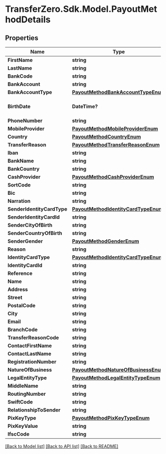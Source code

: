 
# TransferZero.Sdk.Model.PayoutMethodDetails

## Properties

Name | Type | Description | Notes
------------ | ------------- | ------------- | -------------
**FirstName** | **string** |  | 
**LastName** | **string** |  | 
**BankCode** | **string** |  | 
**BankAccount** | **string** |  | 
**BankAccountType** | [**PayoutMethodBankAccountTypeEnum**](PayoutMethodBankAccountTypeEnum.md) |  | [optional] 
**BirthDate** | **DateTime?** | Date of birth of recipient | [optional] 
**PhoneNumber** | **string** |  | 
**MobileProvider** | [**PayoutMethodMobileProviderEnum**](PayoutMethodMobileProviderEnum.md) |  | 
**Country** | [**PayoutMethodCountryEnum**](PayoutMethodCountryEnum.md) |  | 
**TransferReason** | [**PayoutMethodTransferReasonEnum**](PayoutMethodTransferReasonEnum.md) |  | 
**Iban** | **string** |  | 
**BankName** | **string** |  | 
**BankCountry** | **string** |  | [optional] 
**CashProvider** | [**PayoutMethodCashProviderEnum**](PayoutMethodCashProviderEnum.md) |  | 
**SortCode** | **string** |  | [optional] 
**Bic** | **string** |  | [optional] 
**Narration** | **string** |  | [optional] 
**SenderIdentityCardType** | [**PayoutMethodIdentityCardTypeEnum**](PayoutMethodIdentityCardTypeEnum.md) |  | 
**SenderIdentityCardId** | **string** |  | 
**SenderCityOfBirth** | **string** |  | [optional] 
**SenderCountryOfBirth** | **string** |  | [optional] 
**SenderGender** | [**PayoutMethodGenderEnum**](PayoutMethodGenderEnum.md) |  | [optional] 
**Reason** | **string** |  | [optional] 
**IdentityCardType** | [**PayoutMethodIdentityCardTypeEnum**](PayoutMethodIdentityCardTypeEnum.md) |  | 
**IdentityCardId** | **string** |  | 
**Reference** | **string** |  | [optional] 
**Name** | **string** |  | 
**Address** | **string** |  | 
**Street** | **string** |  | 
**PostalCode** | **string** |  | 
**City** | **string** |  | 
**Email** | **string** |  | [optional] 
**BranchCode** | **string** |  | 
**TransferReasonCode** | **string** |  | [optional] 
**ContactFirstName** | **string** |  | [optional] 
**ContactLastName** | **string** |  | [optional] 
**RegistrationNumber** | **string** |  | [optional] 
**NatureOfBusiness** | [**PayoutMethodNatureOfBusinessEnum**](PayoutMethodNatureOfBusinessEnum.md) |  | [optional] 
**LegalEntityType** | [**PayoutMethodLegalEntityTypeEnum**](PayoutMethodLegalEntityTypeEnum.md) |  | [optional] 
**MiddleName** | **string** |  | [optional] 
**RoutingNumber** | **string** |  | [optional] 
**SwiftCode** | **string** |  | [optional] 
**RelationshipToSender** | **string** |  | [optional] 
**PixKeyType** | [**PayoutMethodPixKeyTypeEnum**](PayoutMethodPixKeyTypeEnum.md) |  | [optional] 
**PixKeyValue** | **string** |  | [optional] 
**IfscCode** | **string** |  | 

[[Back to Model list]](../README.md#documentation-for-models)
[[Back to API list]](../README.md#documentation-for-api-endpoints)
[[Back to README]](../README.md)

